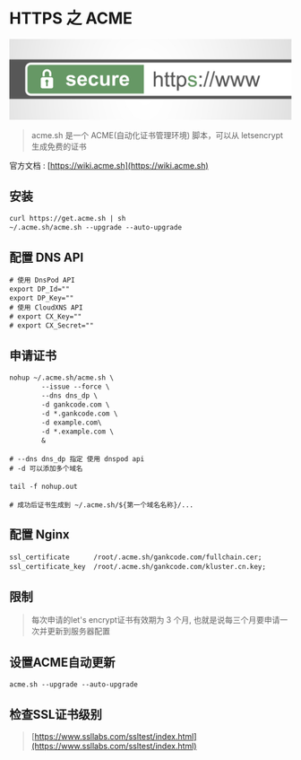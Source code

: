 <!-- title: -->
<!-- created: 2020-04-08 12:00:00 -->
<!-- updated:  -->
<!-- categories:   -->
<!-- tags:  https, ssl, acme, let's encrypt -->

# HTTPS 之 ACME

![](acme-https.jpg)

> acme.sh 是一个 ACME(自动化证书管理环境) 脚本，可以从 letsencrypt 生成免费的证书

<!-- more -->

官方文档 : [https://wiki.acme.sh](https://wiki.acme.sh)

## 安装

```shell
curl https://get.acme.sh | sh
~/.acme.sh/acme.sh --upgrade --auto-upgrade
```

## 配置 DNS API

```shell
# 使用 DnsPod API
export DP_Id=""
export DP_Key=""
# 使用 CloudXNS API
# export CX_Key=""
# export CX_Secret=""
```

## 申请证书

```shell
nohup ~/.acme.sh/acme.sh \
        --issue --force \
        --dns dns_dp \
        -d gankcode.com \
        -d *.gankcode.com \
        -d example.com\
        -d *.example.com \
        &

# --dns dns_dp 指定 使用 dnspod api
# -d 可以添加多个域名

tail -f nohup.out

# 成功后证书生成到 ~/.acme.sh/${第一个域名名称}/...
```

## 配置 Nginx

```txt
ssl_certificate      /root/.acme.sh/gankcode.com/fullchain.cer;
ssl_certificate_key  /root/.acme.sh/gankcode.com/kluster.cn.key;
```

## 限制

> 每次申请的let's encrypt证书有效期为 3 个月, 也就是说每三个月要申请一次并更新到服务器配置

## 设置ACME自动更新

```shell
acme.sh --upgrade --auto-upgrade
```

## 检查SSL证书级别

> [https://www.ssllabs.com/ssltest/index.html](https://www.ssllabs.com/ssltest/index.html)